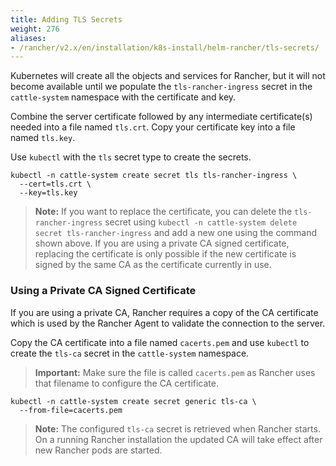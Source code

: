 ```yaml
---
title: Adding TLS Secrets
weight: 276
aliases:
- /rancher/v2.x/en/installation/k8s-install/helm-rancher/tls-secrets/
---
```


Kubernetes will create all the objects and services for Rancher, but it will not become available until we populate the `tls-rancher-ingress` secret in the `cattle-system` namespace with the certificate and key.

Combine the server certificate followed by any intermediate certificate(s) needed into a file named `tls.crt`. Copy your certificate key into a file named `tls.key`.

Use `kubectl` with the `tls` secret type to create the secrets.

```
kubectl -n cattle-system create secret tls tls-rancher-ingress \
  --cert=tls.crt \
  --key=tls.key
```

> **Note:** If you want to replace the certificate, you can delete the `tls-rancher-ingress` secret using `kubectl -n cattle-system delete secret tls-rancher-ingress` and add a new one using the command shown above. If you are using a private CA signed certificate, replacing the certificate is only possible if the new certificate is signed by the same CA as the certificate currently in use.

### Using a Private CA Signed Certificate

If you are using a private CA, Rancher requires a copy of the CA certificate which is used by the Rancher Agent to validate the connection to the server.

Copy the CA certificate into a file named `cacerts.pem` and use `kubectl` to create the `tls-ca` secret in the `cattle-system` namespace.

>**Important:** Make sure the file is called `cacerts.pem` as Rancher uses that filename to configure the CA certificate.

```
kubectl -n cattle-system create secret generic tls-ca \
  --from-file=cacerts.pem
```

> **Note:** The configured `tls-ca` secret is retrieved when Rancher starts. On a running Rancher installation the updated CA will take effect after new Rancher pods are started.
